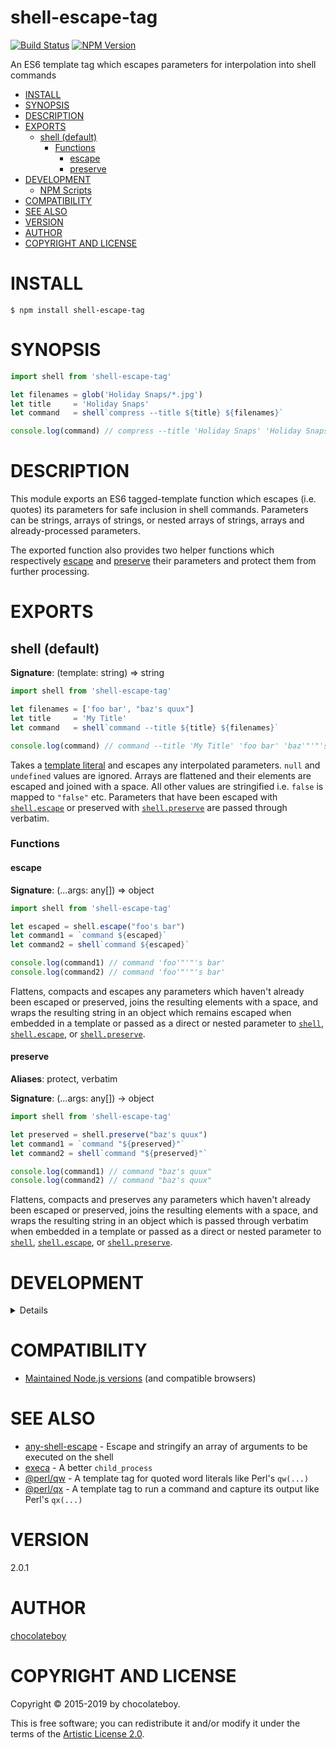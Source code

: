 # shell-escape-tag

[![Build Status](https://secure.travis-ci.org/chocolateboy/shell-escape-tag.svg)](https://travis-ci.org/chocolateboy/shell-escape-tag)
[![NPM Version](https://img.shields.io/npm/v/shell-escape-tag.svg)](https://www.npmjs.org/package/shell-escape-tag)

An ES6 template tag which escapes parameters for interpolation into shell commands

<!-- toc -->

- [INSTALL](#install)
- [SYNOPSIS](#synopsis)
- [DESCRIPTION](#description)
- [EXPORTS](#exports)
  - [shell (default)](#shell-default)
    - [Functions](#functions)
      - [escape](#escape)
      - [preserve](#preserve)
- [DEVELOPMENT](#development)
  - [NPM Scripts](#npm-scripts)
- [COMPATIBILITY](#compatibility)
- [SEE ALSO](#see-also)
- [VERSION](#version)
- [AUTHOR](#author)
- [COPYRIGHT AND LICENSE](#copyright-and-license)

<!-- tocstop -->

# INSTALL

    $ npm install shell-escape-tag

# SYNOPSIS

```javascript
import shell from 'shell-escape-tag'

let filenames = glob('Holiday Snaps/*.jpg')
let title     = 'Holiday Snaps'
let command   = shell`compress --title ${title} ${filenames}`

console.log(command) // compress --title 'Holiday Snaps' 'Holiday Snaps/Pic 1.jpg' 'Holiday Snaps/Pic 2.jpg'
```

# DESCRIPTION

This module exports an ES6 tagged-template function which escapes (i.e. quotes)
its parameters for safe inclusion in shell commands. Parameters can be strings,
arrays of strings, or nested arrays of strings, arrays and already-processed
parameters.

The exported function also provides two helper functions which respectively
[escape](#escape) and [preserve](#preserve) their parameters and protect them
from further processing.

# EXPORTS

## shell (default)

**Signature**: (template: string) ⇒ string

```javascript
import shell from 'shell-escape-tag'

let filenames = ['foo bar', "baz's quux"]
let title     = 'My Title'
let command   = shell`command --title ${title} ${filenames}`

console.log(command) // command --title 'My Title' 'foo bar' 'baz'"'"'s quux'
```

Takes a [template literal](https://developer.mozilla.org/en-US/docs/Web/JavaScript/Reference/Template_literals)
and escapes any interpolated parameters. `null` and `undefined` values are
ignored. Arrays are flattened and their elements are escaped and joined with a
space. All other values are stringified i.e. `false` is mapped to `"false"`
etc. Parameters that have been escaped with [`shell.escape`](#escape) or
preserved with [`shell.preserve`](#preserve) are passed through verbatim.

### Functions

#### escape

**Signature**: (...args: any[]) ⇒ object

```javascript
import shell from 'shell-escape-tag'

let escaped = shell.escape("foo's bar")
let command1 = `command ${escaped}`
let command2 = shell`command ${escaped}`

console.log(command1) // command 'foo'"'"'s bar'
console.log(command2) // command 'foo'"'"'s bar'
```

Flattens, compacts and escapes any parameters which haven't already been
escaped or preserved, joins the resulting elements with a space, and wraps the
resulting string in an object which remains escaped when embedded in a template
or passed as a direct or nested parameter to [`shell`](#shell-default),
[`shell.escape`](#escape), or [`shell.preserve`](#preserve).

#### preserve

**Aliases**: protect, verbatim

**Signature**: (...args: any[]) → object

```javascript
import shell from 'shell-escape-tag'

let preserved = shell.preserve("baz's quux")
let command1 = `command "${preserved}"`
let command2 = shell`command "${preserved}"`

console.log(command1) // command "baz's quux"
console.log(command2) // command "baz's quux"
```

Flattens, compacts and preserves any parameters which haven't already been
escaped or preserved, joins the resulting elements with a space, and wraps the
resulting string in an object which is passed through verbatim when embedded in
a template or passed as a direct or nested parameter to
[`shell`](#shell-default), [`shell.escape`](#escape), or
[`shell.preserve`](#preserve).

# DEVELOPMENT

<details>

## NPM Scripts

The following NPM scripts are available:

- build - compile the code and save it to the `dist` directory
- clean - remove the `dist` directory and other build artifacts
- rebuild - clean the build artifacts and recompile the code
- test - clean and rebuild and run the test suite
- test:run - run the test suite

</details>

# COMPATIBILITY

- [Maintained Node.js versions](https://github.com/nodejs/Release#readme) (and compatible browsers)

# SEE ALSO

- [any-shell-escape](https://www.npmjs.com/package/any-shell-escape) - Escape and stringify an array of arguments to be executed on the shell
- [execa](https://www.npmjs.com/package/execa) - A better `child_process`
- [@perl/qw](https://www.npmjs.com/package/@perl/qw) - A template tag for quoted word literals like Perl's `qw(...)`
- [@perl/qx](https://www.npmjs.com/package/@perl/qx) - A template tag to run a command and capture its output like Perl's `qx(...)`

# VERSION

2.0.1

# AUTHOR

[chocolateboy](mailto:chocolate@cpan.org)

# COPYRIGHT AND LICENSE

Copyright © 2015-2019 by chocolateboy.

This is free software; you can redistribute it and/or modify it under the terms
of the [Artistic License 2.0](http://www.opensource.org/licenses/artistic-license-2.0.php).
